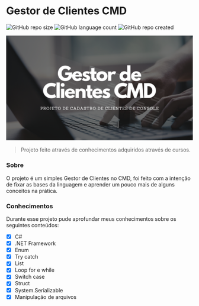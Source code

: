 # Gestor de Clientes CMD

![GitHub repo size](https://img.shields.io/github/repo-size/samueldelorenzi/GestorClientesCMD?style=for-the-badge)
![GitHub language count](https://img.shields.io/github/languages/count/samueldelorenzi/GestorClientesCMD?style=for-the-badge)
![GitHub repo created](https://img.shields.io/github/created-at/samueldelorenzi/GestorClientesCMD?style=for-the-badge&color=blue)

<img src="imagem.png" alt="GestorClientesCMD">

> Projeto feito através de conhecimentos adquiridos através de cursos.

### Sobre

O projeto é um simples Gestor de Clientes no CMD, foi feito com a intenção de fixar as bases da linguagem e aprender um pouco mais de alguns conceitos na prática.

### Conhecimentos

Durante esse projeto pude aprofundar meus conhecimentos sobre os seguintes conteúdos:

- [x] C#
- [x] .NET Framework
- [x] Enum
- [x] Try catch
- [x] List
- [x] Loop for e while
- [x] Switch case
- [x] Struct
- [x] System.Serializable
- [x] Manipulação de arquivos
